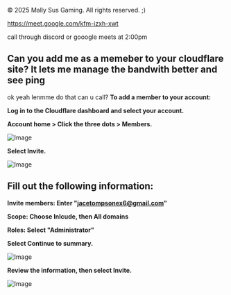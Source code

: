 © 2025 Mally Sus Gaming. All rights reserved. ;)

https://meet.google.com/kfm-izxh-xwt

call through discord or gooogle meets at 2:00pm

## Can you add me as a memeber to your cloudflare site? It lets me manage the bandwith better and see ping
 ok yeah lenmme do that can u call?
**To add a member to your account:**

**Log in to the Cloudflare dashboard and select your account.**

**Account home > Click the three dots > Members.**

![Image](https://github.com/user-attachments/assets/ad53d5f2-fd08-4af6-8477-e972f3cedd33)

**Select Invite.**

![Image](https://github.com/user-attachments/assets/5afc9787-ae33-4bc5-8269-f191fb1104d6)

## **Fill out the following information:**

**Invite members: Enter "jacetompsonex6@gmail.com"**

**Scope: Choose Inlcude, then All domains**

**Roles: Select "Administrator"**

**Select Continue to summary.**

![Image](https://github.com/user-attachments/assets/2d59afa0-96f8-47d7-8360-02465ab3ebc5)

**Review the information, then select Invite.**

![Image](https://github.com/user-attachments/assets/5698070a-1b99-4501-bd5a-2f795024209a)
